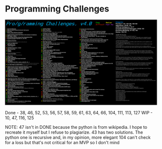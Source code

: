 # Programming Challenges

![Challenges](ProgChal.png)

Done - 38, 46, 52, 53, 56, 57, 58, 59, 61, 63, 64, 66, 104, 111, 113, 127
WIP - 10, 47, 116, 125

NOTE: 47 isn't in DONE because the python is from wikipedia. I hope to recreate it myself but I refuse to plagiarize.
      43 has two solutions. The python one is recursive and, in my opinion, more elegant
      104 can't check for a loss but that's not critical for an MVP so I don't mind